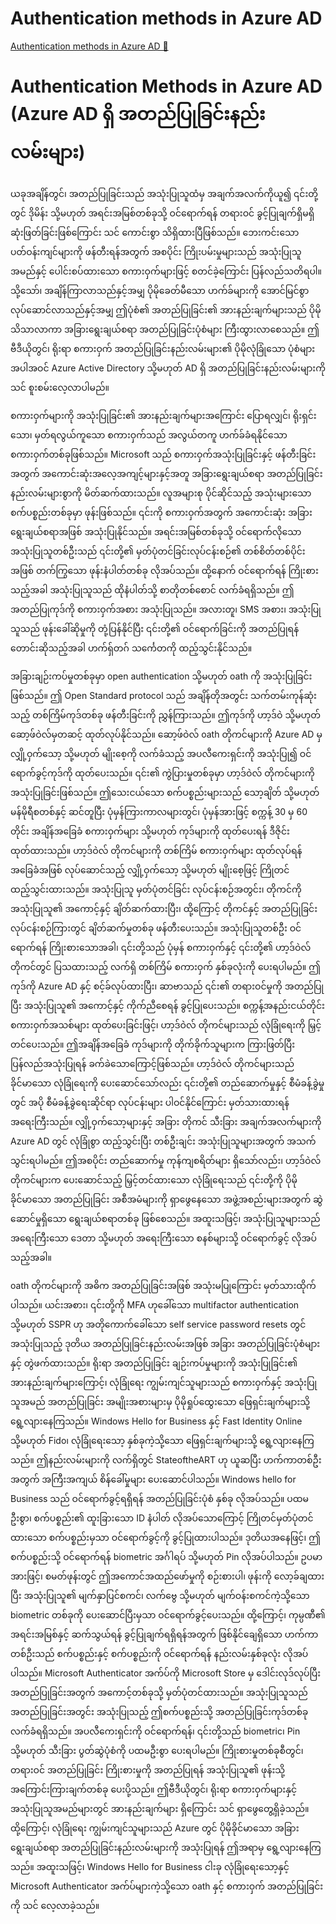 # Authentication methods in Azure AD

[Authentication methods in Azure AD 🔗](https://www.coursera.org/learn/microsoft-sc-900-exam-preparation-and-practice/lecture/GTkUK/authentication-methods-in-azure-ad)

# Authentication Methods in Azure AD (Azure AD ရှိ အတည်ပြုခြင်းနည်းလမ်းများ)

ယခုအချိန်တွင်၊ အတည်ပြုခြင်းသည် အသုံးပြုသူထံမှ အချက်အလက်ကိုယူ၍ ၎င်းတို့တွင် ဒိုမိန်း သို့မဟုတ် အရင်းအမြစ်တစ်ခုသို့ ဝင်ရောက်ရန် တရားဝင် ခွင့်ပြုချက်ရှိမရှိ ဆုံးဖြတ်ခြင်းဖြစ်ကြောင်း သင် ကောင်းစွာ သိရှိထားပြီဖြစ်သည်။ ဘေးကင်းသော ပတ်ဝန်းကျင်များကို ဖန်တီးရန်အတွက် အစပိုင်း ကြိုးပမ်းမှုများသည် အသုံးပြုသူအမည်နှင့် ပေါင်းစပ်ထားသော စကားဝှက်များဖြင့် စတင်ခဲ့ကြောင်း ပြန်လည်သတိရပါ။ သို့သော်၊ အချိန်ကြာလာသည်နှင့်အမျှ ပိုမိုခေတ်မီသော ဟက်ခ်များကို အောင်မြင်စွာ လုပ်ဆောင်လာသည်နှင့်အမျှ ဤပုံစံ၏ အတည်ပြုခြင်း၏ အားနည်းချက်များသည် ပိုမိုသိသာလာကာ အခြားရွေးချယ်စရာ အတည်ပြုခြင်းပုံစံများ ကြီးထွားလာစေသည်။ ဤဗီဒီယိုတွင်၊ ရိုးရာ စကားဝှက် အတည်ပြုခြင်းနည်းလမ်းများ၏ ပိုမိုလုံခြုံသော ပုံစံများအပါအဝင် Azure Active Directory သို့မဟုတ် AD ရှိ အတည်ပြုခြင်းနည်းလမ်းများကို သင် စူးစမ်းလေ့လာပါမည်။

စကားဝှက်များကို အသုံးပြုခြင်း၏ အားနည်းချက်များအကြောင်း ပြောရလျှင်၊ ရိုးရှင်းသော၊ မှတ်ရလွယ်ကူသော စကားဝှက်သည် အလွယ်တကူ ဟက်ခ်ခံရနိုင်သော စကားဝှက်တစ်ခုဖြစ်သည်။ Microsoft သည် စကားဝှက်အသုံးပြုခြင်းနှင့် ဖန်တီးခြင်းအတွက် အကောင်းဆုံးအလေ့အကျင့်များနှင့်အတူ အခြားရွေးချယ်စရာ အတည်ပြုခြင်းနည်းလမ်းများစွာကို မိတ်ဆက်ထားသည်။ လူအများစု ပိုင်ဆိုင်သည့် အသုံးများသော စက်ပစ္စည်းတစ်ခုမှာ ဖုန်းဖြစ်သည်။ ၎င်းကို စကားဝှက်အတွက် အကောင်းဆုံး အခြားရွေးချယ်စရာအဖြစ် အသုံးပြုနိုင်သည်။ အရင်းအမြစ်တစ်ခုသို့ ဝင်ရောက်လိုသော အသုံးပြုသူတစ်ဦးသည် ၎င်းတို့၏ မှတ်ပုံတင်ခြင်းလုပ်ငန်းစဉ်၏ တစ်စိတ်တစ်ပိုင်းအဖြစ် တက်ကြွသော ဖုန်းနံပါတ်တစ်ခု လိုအပ်သည်။ ထို့နောက် ဝင်ရောက်ရန် ကြိုးစားသည့်အခါ အသုံးပြုသူသည် ထိုနံပါတ်သို့ စာတိုတစ်စောင် လက်ခံရရှိသည်။ ဤအတည်ပြုကုဒ်ကို စကားဝှက်အစား အသုံးပြုသည်။ အလားတူ၊ SMS အစား၊ အသုံးပြုသူသည် ဖုန်းခေါ်ဆိုမှုကို တုံ့ပြန်နိုင်ပြီး ၎င်းတို့၏ ဝင်ရောက်ခြင်းကို အတည်ပြုရန် တောင်းဆိုသည့်အခါ ဟက်ရှ်တဂ် သင်္ကေတကို ထည့်သွင်းနိုင်သည်။

အခြားချဉ်းကပ်မှုတစ်ခုမှာ open authentication သို့မဟုတ် oath ကို အသုံးပြုခြင်းဖြစ်သည်။ ဤ Open Standard protocol သည် အချိန်တိုအတွင်း သက်တမ်းကုန်ဆုံးသည့် တစ်ကြိမ်ကုဒ်တစ်ခု ဖန်တီးခြင်းကို ညွှန်ကြားသည်။ ဤကုဒ်ကို ဟာ့ဒ်ဝဲ သို့မဟုတ် ဆော့ဖ်ဝဲလ်မှတဆင့် ထုတ်လုပ်နိုင်သည်။ ဆော့ဖ်ဝဲလ် oath တိုကင်များကို Azure AD မှ လျှို့ဝှက်သော့ သို့မဟုတ် မျိုးစေ့ကို လက်ခံသည့် အပလီကေးရှင်းကို အသုံးပြု၍ ဝင်ရောက်ခွင့်ကုဒ်ကို ထုတ်ပေးသည်။ ၎င်း၏ ကွဲပြားမှုတစ်ခုမှာ ဟာ့ဒ်ဝဲလ် တိုကင်များကို အသုံးပြုခြင်းဖြစ်သည်။ ဤသေးငယ်သော စက်ပစ္စည်းများသည် သော့ချိတ် သို့မဟုတ် မန်မိုရီစတစ်နှင့် ဆင်တူပြီး ပုံမှန်ကြားကာလများတွင်၊ ပုံမှန်အားဖြင့် စက္ကန့် 30 မှ 60 တိုင်း အချိန်အခြေခံ စကားဝှက်များ သို့မဟုတ် ကုဒ်များကို ထုတ်ပေးရန် ဒီဇိုင်းထုတ်ထားသည်။ ဟာ့ဒ်ဝဲလ် တိုကင်များကို တစ်ကြိမ် စကားဝှက်များ ထုတ်လုပ်ရန် အခြေခံအဖြစ် လုပ်ဆောင်သည့် လျှို့ဝှက်သော့ သို့မဟုတ် မျိုးစေ့ဖြင့် ကြိုတင်ထည့်သွင်းထားသည်။ အသုံးပြုသူ မှတ်ပုံတင်ခြင်း လုပ်ငန်းစဉ်အတွင်း၊ တိုကင်ကို အသုံးပြုသူ၏ အကောင့်နှင့် ချိတ်ဆက်ထားပြီး၊ ထို့ကြောင့် တိုကင်နှင့် အတည်ပြုခြင်း လုပ်ငန်းစဉ်ကြားတွင် ချိတ်ဆက်မှုတစ်ခု ဖန်တီးပေးသည်။ အသုံးပြုသူတစ်ဦး ဝင်ရောက်ရန် ကြိုးစားသောအခါ၊ ၎င်းတို့သည် ပုံမှန် စကားဝှက်နှင့် ၎င်းတို့၏ ဟာ့ဒ်ဝဲလ် တိုကင်တွင် ပြသထားသည့် လက်ရှိ တစ်ကြိမ် စကားဝှက် နှစ်ခုလုံးကို ပေးရပါမည်။ ဤကုဒ်ကို Azure AD နှင့် စင့်ခ်လုပ်ထားပြီး၊ ဆာဗာသည် ၎င်း၏ တရားဝင်မှုကို အတည်ပြုပြီး အသုံးပြုသူ၏ အကောင့်နှင့် ကိုက်ညီစေရန် ခွင့်ပြုပေးသည်။ စက္ကန့်အနည်းငယ်တိုင်း စကားဝှက်အသစ်များ ထုတ်ပေးခြင်းဖြင့်၊ ဟာ့ဒ်ဝဲလ် တိုကင်များသည် လုံခြုံရေးကို မြှင့်တင်ပေးသည်။ ဤအချိန်အခြေခံ ကုဒ်များကို တိုက်ခိုက်သူများက ကြားဖြတ်ပြီး ပြန်လည်အသုံးပြုရန် ခက်ခဲသောကြောင့်ဖြစ်သည်။ ဟာ့ဒ်ဝဲလ် တိုကင်များသည် ခိုင်မာသော လုံခြုံရေးကို ပေးဆောင်သော်လည်း ၎င်းတို့၏ တည်ဆောက်မှုနှင့် စီမံခန့်ခွဲမှုတွင် အပို စီမံခန့်ခွဲရေးဆိုင်ရာ လုပ်ငန်းများ ပါဝင်နိုင်ကြောင်း မှတ်သားထားရန် အရေးကြီးသည်။ လျှို့ဝှက်သော့များနှင့် အခြား တိုကင် သီးခြား အချက်အလက်များကို Azure AD တွင် လုံခြုံစွာ ထည့်သွင်းပြီး တစ်ဦးချင်း အသုံးပြုသူများအတွက် အသက်သွင်းရပါမည်။ ဤအစပိုင်း တည်ဆောက်မှု ကုန်ကျစရိတ်များ ရှိသော်လည်း၊ ဟာ့ဒ်ဝဲလ် တိုကင်များက ပေးဆောင်သည့် မြှင့်တင်ထားသော လုံခြုံရေးသည် ၎င်းတို့ကို ပိုမိုခိုင်မာသော အတည်ပြုခြင်း အစီအမံများကို ရှာဖွေနေသော အဖွဲ့အစည်းများအတွက် ဆွဲဆောင်မှုရှိသော ရွေးချယ်စရာတစ်ခု ဖြစ်စေသည်။ အထူးသဖြင့်၊ အသုံးပြုသူများသည် အရေးကြီးသော ဒေတာ သို့မဟုတ် အရေးကြီးသော စနစ်များသို့ ဝင်ရောက်ခွင့် လိုအပ်သည့်အခါ။

oath တိုကင်များကို အဓိက အတည်ပြုခြင်းအဖြစ် အသုံးမပြုကြောင်း မှတ်သားထိုက်ပါသည်။ ယင်းအစား၊ ၎င်းတို့ကို MFA ဟုခေါ်သော multifactor authentication သို့မဟုတ် SSPR ဟု အတိုကောက်ခေါ်သော self service password resets တွင် အသုံးပြုသည့် ဒုတိယ အတည်ပြုခြင်းနည်းလမ်းအဖြစ် အခြား အတည်ပြုခြင်းပုံစံများနှင့် တွဲဖက်ထားသည်။ ရိုးရာ အတည်ပြုခြင်း ချဉ်းကပ်မှုများကို အသုံးပြုခြင်း၏ အားနည်းချက်များကြောင့်၊ လုံခြုံရေး ကျွမ်းကျင်သူများသည် စကားဝှက်နှင့် အသုံးပြုသူအမည် အတည်ပြုခြင်း အမျိုးအစားများမှ ပိုမိုရှုပ်ထွေးသော ဖြေရှင်းချက်များသို့ ရွေ့လျားနေကြသည်။ Windows Hello for Business နှင့် Fast Identity Online သို့မဟုတ် Fido၊ လုံခြုံရေးသော့ နှစ်ခုကဲ့သို့သော ဖြေရှင်းချက်များသို့ ရွေ့လျားနေကြသည်။ ဤနည်းလမ်းများကို လက်ရှိတွင် StateoftheART ဟု ယူဆပြီး ဟက်ကာတစ်ဦးအတွက် အကြီးအကျယ် စိန်ခေါ်မှုများ ပေးဆောင်ပါသည်။ Windows hello for Business သည် ဝင်ရောက်ခွင့်ရရှိရန် အတည်ပြုခြင်းပုံစံ နှစ်ခု လိုအပ်သည်။ ပထမဦးစွာ၊ စက်ပစ္စည်း၏ ထူးခြားသော ID နံပါတ် လိုအပ်သောကြောင့် ကြိုတင်မှတ်ပုံတင်ထားသော စက်ပစ္စည်းမှသာ ဝင်ရောက်ခွင့်ကို ခွင့်ပြုထားပါသည်။ ဒုတိယအနေဖြင့်၊ ဤစက်ပစ္စည်းသို့ ဝင်ရောက်ရန် biometric အင်္ဂါရပ် သို့မဟုတ် Pin လိုအပ်ပါသည်။ ဥပမာအားဖြင့်၊ စမတ်ဖုန်းတွင် ဤအကောင်အထည်ဖော်မှုကို စဉ်းစားပါ၊ ဖုန်းကို လော့ခ်ချထားပြီး အသုံးပြုသူ၏ မျက်နှာပြင်စကင်၊ လက်ဗွေ သို့မဟုတ် မျက်ဝန်းစကင်ကဲ့သို့သော biometric တစ်ခုကို ပေးဆောင်ပြီးမှသာ ဝင်ရောက်ခွင့်ပေးသည်။ ထို့ကြောင့်၊ ကုမ္ပဏီ၏ အရင်းအမြစ်နှင့် ဆက်သွယ်ရန် ခွင့်ပြုချက်ရရှိရန်အတွက် ဖြစ်နိုင်ချေရှိသော ဟက်ကာတစ်ဦးသည် စက်ပစ္စည်းနှင့် စက်ပစ္စည်းကို ဝင်ရောက်ရန် နည်းလမ်းနှစ်ခုလုံး လိုအပ်ပါသည်။ Microsoft Authenticator အက်ပ်ကို Microsoft Store မှ ဒေါင်းလုဒ်လုပ်ပြီး အတည်ပြုခြင်းအတွက် အကောင့်တစ်ခုသို့ မှတ်ပုံတင်ထားသည်။ အသုံးပြုသူသည် အတည်ပြုခြင်းအတွင်း အသုံးပြုသည့် ဤစက်ပစ္စည်းသို့ အတည်ပြုခြင်းကုဒ်တစ်ခု လက်ခံရရှိသည်။ အပလီကေးရှင်းကို ဝင်ရောက်ရန်၊ ၎င်းတို့သည် biometric၊ Pin သို့မဟုတ် သီးခြား ပွတ်ဆွဲပုံစံကို ပထမဦးစွာ ပေးရပါမည်။ ကြိုးစားမှုတစ်ခုစီတွင်၊ တရားဝင် အတည်ပြုခြင်း ကြိုးစားမှုကို အတည်ပြုရန် အသုံးပြုသူ၏ ဖုန်းသို့ အကြောင်းကြားချက်တစ်ခု ပေးပို့သည်။ ဤဗီဒီယိုတွင်၊ ရိုးရာ စကားဝှက်များနှင့် အသုံးပြုသူအမည်များတွင် အားနည်းချက်များ ရှိကြောင်း သင် ရှာဖွေတွေ့ရှိခဲ့သည်။ ထို့ကြောင့်၊ လုံခြုံရေး ကျွမ်းကျင်သူများသည် Azure တွင် ပိုမိုခိုင်မာသော အခြားရွေးချယ်စရာ အတည်ပြုခြင်းနည်းလမ်းများကို အသုံးပြုရန် ဤအရာမှ ရွေ့လျားနေကြသည်။ အထူးသဖြင့်၊ Windows Hello for Business ငါးခု လုံခြုံရေးသော့နှင့် Microsoft Authenticator အက်ပ်များကဲ့သို့သော oath နှင့် စကားဝှက် အတည်ပြုခြင်းကို သင် လေ့လာခဲ့သည်။
